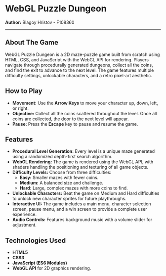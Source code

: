 # WebGL Puzzle Dungeon

**Author:** Blagoy Hristov - F108360

---

## About The Game

WebGL Puzzle Dungeon is a 2D maze-puzzle game built from scratch using HTML, CSS, and JavaScript with the WebGL API for rendering. Players navigate through procedurally generated dungeons, collect all the coins, and find the exit to advance to the next level. The game features multiple difficulty settings, unlockable characters, and a retro pixel-art aesthetic.

## How to Play

* **Movement:** Use the **Arrow Keys** to move your character up, down, left, or right.
* **Objective:** Collect all the coins scattered throughout the level. Once all coins are collected, the door to the next level will appear.
* **Pause:** Press the **Escape** key to pause and resume the game.

## Features

* **Procedural Level Generation:** Every level is a unique maze generated using a randomized depth-first search algorithm.
* **WebGL Rendering:** The game is rendered using the WebGL API, with shaders handling the positioning and texturing of all game objects.
* **Difficulty Levels:** Choose from three difficulties:
    * **Easy:** Smaller mazes with fewer coins.
    * **Medium:** A balanced size and challenge.
    * **Hard:** Large, complex mazes with more coins to find.
* **Unlockable Characters:** Beat the game on Medium and Hard difficulties to unlock new character sprites for future playthroughs.
* **Interactive UI:** The game includes a main menu, character selection screen, pause menu, and a win screen to provide a complete user experience.
* **Audio Controls:** Features background music with a volume slider for adjustment.

## Technologies Used

* **HTML5**
* **CSS3**
* **JavaScript (ES6 Modules)**
* **WebGL API** for 2D graphics rendering.
